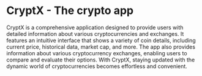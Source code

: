 # CryptX - The crypto app

CryptX is a comprehensive application designed to provide users with detailed information about various cryptocurrencies and exchanges. It features an intuitive interface that shows a variety of coin details, including current price, historical data, market cap, and more. The app also provides information about various cryptocurrency exchanges, enabling users to compare and evaluate their options. With CryptX, staying updated with the dynamic world of cryptocurrencies becomes effortless and convenient.

